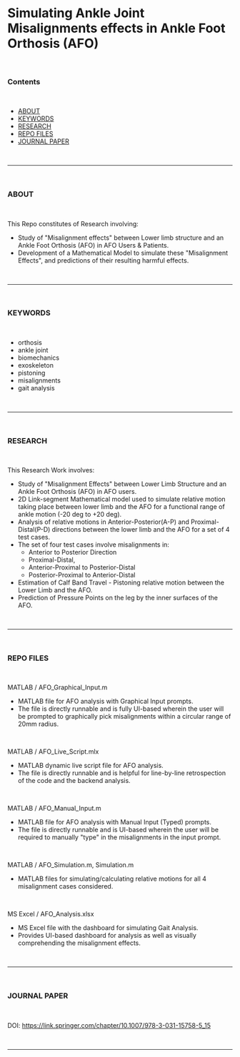 # Simulating Ankle Joint Misalignments effects in Ankle Foot Orthosis (AFO)

<br>

### Contents

<br>

- [ABOUT](#about)
- [KEYWORDS](#keywords)
- [RESEARCH](#research)
- [REPO FILES](#repo-files)
- [JOURNAL PAPER](#journal-paper)

<br>
<hr>
<br>

### ABOUT

<br>

This Repo constitutes of Research involving:
- Study of "Misalignment effects" between Lower limb structure and an Ankle Foot Orthosis (AFO) in AFO Users & Patients.
- Development of a Mathematical Model to simulate these "Misalignment Effects", and predictions of their resulting harmful effects.

<br>
<hr>
<br>

### KEYWORDS

<br>

- orthosis
- ankle joint
- biomechanics
- exoskeleton
- pistoning
- misalignments
- gait analysis

<br>
<hr>
<br>

### RESEARCH

<br>

This Research Work involves:
- Study of "Misalignment Effects" between Lower Limb Structure and an Ankle Foot Orthosis (AFO) in AFO users.
- 2D Link-segment Mathematical model used to simulate relative motion taking place between lower limb and the AFO for a functional range of ankle motion (-20 deg to +20 deg).
- Analysis of relative motions in Anterior-Posterior(A-P) and Proximal-Distal(P-D) directions between the lower limb and the AFO for a set of 4 test cases.
- The set of four test cases involve misalignments in:
    - Anterior to Posterior Direction
    - Proximal-Distal,
    - Anterior-Proximal to Posterior-Distal
    - Posterior-Proximal to Anterior-Distal
- Estimation of Calf Band Travel - Pistoning relative motion between the Lower Limb and the AFO.
- Prediction of Pressure Points on the leg by the inner surfaces of the AFO.

<br>
<hr>
<br>

### REPO FILES

<br>

MATLAB / AFO_Graphical_Input.m
   * MATLAB file for AFO analysis with Graphical Input prompts.
   * The file is directly runnable and is fully UI-based wherein the user will be prompted to graphically pick misalignments within a circular range of 20mm radius.

<br>

MATLAB / AFO_Live_Script.mlx
   * MATLAB dynamic live script file for AFO analysis.
   * The file is directly runnable and is helpful for line-by-line retrospection of the code and the backend analysis.

<br>

MATLAB / AFO_Manual_Input.m
   * MATLAB file for AFO analysis with Manual Input (Typed) prompts.
   * The file is directly runnable and is UI-based wherein the user will be required to manually "type" in the misalignments in the input prompt.


<br>

MATLAB / AFO_Simulation.m, Simulation.m
   * MATLAB files for simulating/calculating relative motions for all 4 misalignment cases considered.

<br>

MS Excel / AFO_Analysis.xlsx
   * MS Excel file with the dashboard for simulating Gait Analysis.
   * Provides UI-based dashboard for analysis as well as visually comprehending the misalignment effects.

<br>
<hr>
<br>

### JOURNAL PAPER

<br>

DOI: https://link.springer.com/chapter/10.1007/978-3-031-15758-5_15

<br>
<hr>
